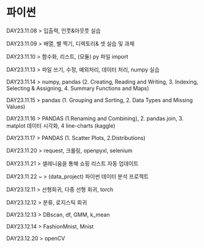 # 파이썬 


DAY23.11.08 > 입출력, 인풋&아웃풋 실습


DAY23.11.09 > 배열, 별 찍기, 디렉토리& 셋 실습 및 과제


DAY23.11.10 > 함수화, 리스트, (모듈) py 파일 import 


DAY23.11.13 > 파일 쓰기, 수정, 예외처리, 데이터 처리, numpy 실습


DAY23.11.14 > numpy, pandas (2. Creating, Reading and Writing, 3. Indexing, Selecting & Assigning, 4. Summary Functions and Maps)


DAY23.11.15 > pandas (1. Grouping and Sorting, 2. Data Types and Missing Values)


DAY23.11.16 > PANDAS (1.Renaming and Combining), 2. pandas join, 3. matplot 데이터 시각화, 4 line-charts (kaggle)


DAY23.11.17 > PANDAS (1. Scatter Plots, 2.Distributions)


DAY23.11.20 > request, 크롤링, openpyxl, selenium


DAY23.11.21 > 셀레니움을 통해 쇼핑 리스트 자동 업데이트


DAY23.11.22 ~  > (data_project) 파이썬 데이터 분석 프로젝트


DAY23.12.11 > 선형회귀, 다중 선형 회귀, torch


DAY23.12.12 > 분류, 로지스틱 회귀


DAY23.12.13 > DBscan, df, GMM, k_mean


DAY23.12.14 > FashionMnist, Mnist


DAY23.12.20 > openCV